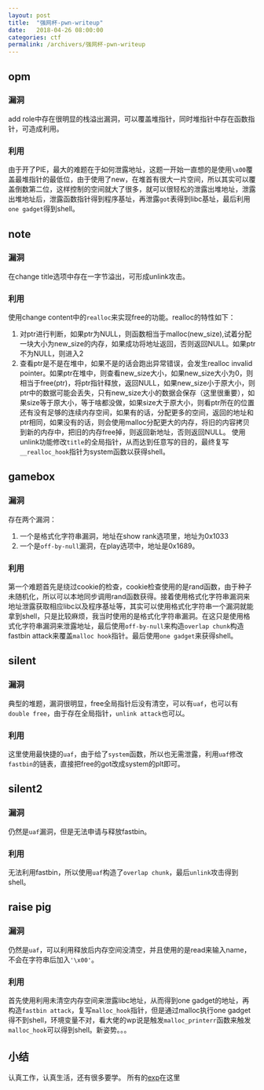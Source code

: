 ```yaml
---
layout: post
title:  "强网杯-pwn-writeup"
date:   2018-04-26 08:00:00
categories: ctf
permalink: /archivers/强网杯-pwn-writeup
---
```

## opm
### 漏洞
add role中存在很明显的栈溢出漏洞，可以覆盖堆指针，同时堆指针中存在函数指针，可造成利用。

### 利用
由于开了PIE，最大的难题在于如何泄露地址，这题一开始一直想的是使用`\x00`覆盖最堆指针的最低位，由于使用了new，在堆首有很大一片空间，所以其实可以覆盖倒数第二位，这样控制的空间就大了很多，就可以很轻松的泄露出堆地址，泄露出堆地址后，泄露函数指针得到程序基址，再泄露`got`表得到libc基址，最后利用`one gadget`得到shell。

## note
### 漏洞
在change title选项中存在一字节溢出，可形成unlink攻击。

### 利用
使用change content中的`realloc`来实现free的功能。realloc的特性如下：
1. 对ptr进行判断，如果ptr为NULL，则函数相当于malloc(new_size),试着分配一块大小为new_size的内存，如果成功将地址返回，否则返回NULL。如果ptr不为NULL，则进入2
2. 查看ptr是不是在堆中，如果不是的话会跑出异常错误，会发生realloc invalid pointer。如果ptr在堆中，则查看new_size大小，如果new_size大小为0，则相当于free(ptr)，将ptr指针释放，返回NULL，如果new_size小于原大小，则ptr中的数据可能会丢失，只有new_size大小的数据会保存（这里很重要），如果size等于原大小，等于啥都没做，如果size大于原大小，则看ptr所在的位置还有没有足够的连续内存空间，如果有的话，分配更多的空间，返回的地址和ptr相同，如果没有的话，则会使用malloc分配更大的内存，将旧的内容拷贝到新的内存中，把旧的内存free掉，则返回新地址，否则返回NULL。
使用unlink功能修改`title`的全局指针，从而达到任意写的目的，最终复写`__realloc_hook`指针为system函数以获得shell。

## gamebox
### 漏洞
存在两个漏洞：
1. 一个是格式化字符串漏洞，地址在show rank选项里，地址为0x1033
2. 一个是`off-by-null`漏洞，在play选项中，地址是0x1689。

### 利用
第一个难题首先是绕过cookie的检查，cookie检查使用的是rand函数，由于种子未随机化，所以可以本地同步调用rand函数获得。接着使用格式化字符串漏洞来地址泄露获取相应libc以及程序基址等，其实可以使用格式化字符串一个漏洞就能拿到shell，只是比较麻烦，我当时使用的是格式化字符串漏洞。在这只是使用格式化字符串漏洞来泄露地址，最后使用`off-by-null`来构造`overlap chunk`构造fastbin attack来覆盖`malloc hook`指针。最后使用`one gadget`来获得shell。

## silent
### 漏洞
典型的堆题，漏洞很明显，free全局指针后没有清空，可以有`uaf`，也可以有`double free`，由于存在全局指针，`unlink attack`也可以。

### 利用
这里使用最快捷的`uaf`，由于给了`system`函数，所以也无需泄露，利用`uaf`修改`fastbin`的链表，直接把free的got改成system的plt即可。

## silent2
### 漏洞
仍然是`uaf`漏洞，但是无法申请与释放fastbin。

### 利用
无法利用fastbin，所以使用`uaf`构造了`overlap chunk`，最后`unlink`攻击得到shell。

## raise pig
### 漏洞
仍然是`uaf`，可以利用释放后内存空间没清空，并且使用的是read来输入name，不会在字符串后加入`'\x00'`。

### 利用
首先使用利用未清空内存空间来泄露libc地址，从而得到one gadget的地址，再构造`fastbin attack`，复写`malloc_hook`指针，但是通过malloc执行one gadget得不到shell，环境变量不对，看大佬的wp说是触发`malloc_printerr`函数来触发`malloc_hook`可以得到shell。新姿势。。。

## 小结
认真工作，认真生活，还有很多要学。
所有的[exp](https://github.com/ray-cp/ctf-pwn/tree/master/强网杯)在这里



